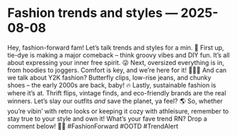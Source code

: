 # Fashion trends and styles — 2025-08-08

Hey, fashion-forward fam! Let’s talk trends and styles for a min. 🌟 First up, tie-dye is making a major comeback – think groovy vibes and DIY fun. It’s all about expressing your inner free spirit. 😜 Next, oversized everything is in, from hoodies to joggers. Comfort is key, and we’re here for it! 💁🏽‍♀️ And can we talk about Y2K fashion? Butterfly clips, low-rise jeans, and chunky shoes – the early 2000s are back, baby! 🔥 Lastly, sustainable fashion is where it’s at. Thrift flips, vintage finds, and eco-friendly brands are the real winners. Let’s slay our outfits *and* save the planet, ya feel? 🌎 So, whether you’re vibin’ with retro looks or keeping it cozy with athleisure, remember to stay true to your style and own it! What’s your fave trend RN? Drop a comment below! ✌🏼 #FashionForward #OOTD #TrendAlert